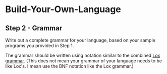 
# Build-Your-Own-Language

## Step 2 - Grammar

Write out a complete grammar for your language, based on your sample programs you provided in Step 1.

The grammar should be written using notation similar to the combined [Lox grammar](../lox-grammar.md). (This does not mean your grammar of your language needs to be like Lox's. I mean use the BNF notation like the Lox grammar.)

